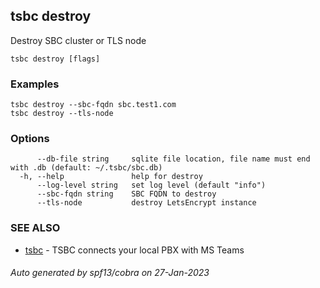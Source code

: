 ## tsbc destroy

Destroy SBC cluster or TLS node

```
tsbc destroy [flags]
```

### Examples

```
tsbc destroy --sbc-fqdn sbc.test1.com
tsbc destroy --tls-node
```

### Options

```
      --db-file string     sqlite file location, file name must end with .db (default: ~/.tsbc/sbc.db)
  -h, --help               help for destroy
      --log-level string   set log level (default "info")
      --sbc-fqdn string    SBC FQDN to destroy
      --tls-node           destroy LetsEncrypt instance
```

### SEE ALSO

* [tsbc](tsbc.md)	 - TSBC connects your local PBX with MS Teams

###### Auto generated by spf13/cobra on 27-Jan-2023
